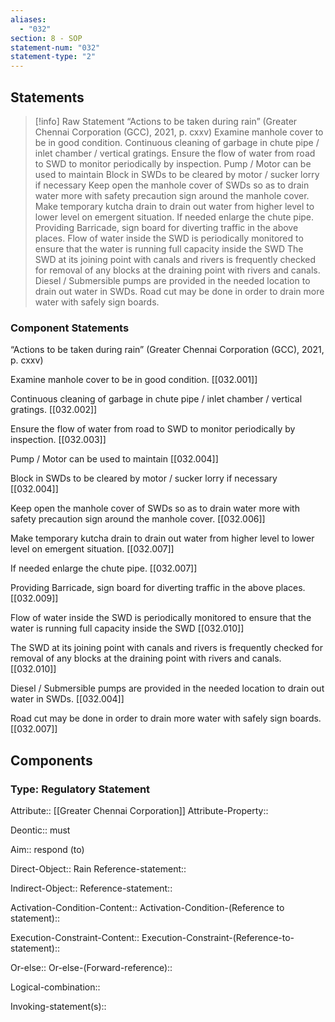 ```yaml
---
aliases:
  - "032"
section: 8 - SOP
statement-num: "032"
statement-type: "2"
---
```

## Statements 
> [!info] Raw Statement
> “Actions to be taken during rain” (Greater Chennai Corporation (GCC), 2021, p. cxxv)
Examine manhole cover to be in good condition. 
Continuous cleaning of garbage in chute pipe / inlet chamber / vertical gratings. 
Ensure the flow of water from road to SWD to monitor periodically by inspection. 
Pump / Motor can be used to maintain 
Block in SWDs to be cleared by motor / sucker lorry if necessary 
Keep open the manhole cover of SWDs so as to drain water more with safety precaution sign around the manhole cover. 
Make temporary kutcha drain to drain out water from higher level to lower level on emergent situation. 
If needed enlarge the chute pipe. 
Providing Barricade, sign board for diverting traffic in the above places. 
Flow of water inside the SWD is periodically monitored to ensure that the water is running full capacity inside the SWD
The SWD at its joining point with canals and rivers is frequently checked for removal of any blocks at the draining point with rivers and canals.
Diesel / Submersible pumps are provided in the needed location to drain out water in SWDs.
Road cut may be done in order to drain more water with safely sign boards. 
> 

### Component Statements
“Actions to be taken during rain” (Greater Chennai Corporation (GCC), 2021, p. cxxv)

Examine manhole cover to be in good condition. [[032.001]]

Continuous cleaning of garbage in chute pipe / inlet chamber / vertical gratings. [[032.002]]

Ensure the flow of water from road to SWD to monitor periodically by inspection. [[032.003]]

Pump / Motor can be used to maintain [[032.004]]

Block in SWDs to be cleared by motor / sucker lorry if necessary [[032.004]]

Keep open the manhole cover of SWDs so as to drain water more with safety precaution sign around the manhole cover. [[032.006]]

Make temporary kutcha drain to drain out water from higher level to lower level on emergent situation. [[032.007]]

If needed enlarge the chute pipe. [[032.007]]

Providing Barricade, sign board for diverting traffic in the above places. [[032.009]]

Flow of water inside the SWD is periodically monitored to ensure that the water is running full capacity inside the SWD [[032.010]]

The SWD at its joining point with canals and rivers is frequently checked for removal of any blocks at the draining point with rivers and canals. [[032.010]]

Diesel / Submersible pumps are provided in the needed location to drain out water in SWDs. [[032.004]]

Road cut may be done in order to drain more water with safely sign boards. [[032.007]]
## Components
### Type: Regulatory Statement
Attribute:: [[Greater Chennai Corporation]]
Attribute-Property::

Deontic:: must

Aim:: respond (to)

Direct-Object:: Rain
	Reference-statement::

Indirect-Object::
	Reference-statement::

Activation-Condition-Content::
	Activation-Condition-(Reference to statement)::

Execution-Constraint-Content::
	Execution-Constraint-(Reference-to-statement)::

Or-else::
	Or-else-(Forward-reference)::

Logical-combination::

Invoking-statement(s)::